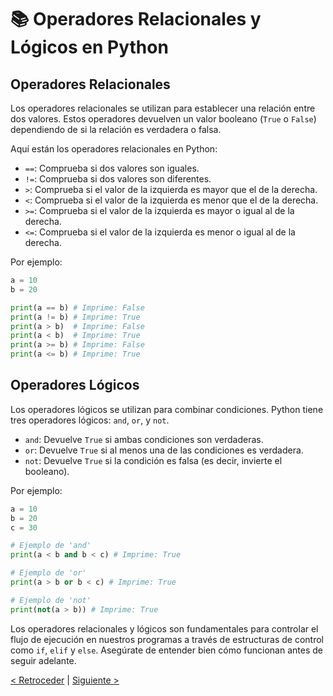 # 📚 Operadores Relacionales y Lógicos en Python

## Operadores Relacionales

Los operadores relacionales se utilizan para establecer una relación entre dos valores. Estos operadores devuelven un valor booleano (`True` o `False`) dependiendo de si la relación es verdadera o falsa.

Aquí están los operadores relacionales en Python:

- `==`: Comprueba si dos valores son iguales.
- `!=`: Comprueba si dos valores son diferentes.
- `>`: Comprueba si el valor de la izquierda es mayor que el de la derecha.
- `<`: Comprueba si el valor de la izquierda es menor que el de la derecha.
- `>=`: Comprueba si el valor de la izquierda es mayor o igual al de la derecha.
- `<=`: Comprueba si el valor de la izquierda es menor o igual al de la derecha.

Por ejemplo:

```python
a = 10
b = 20

print(a == b) # Imprime: False
print(a != b) # Imprime: True
print(a > b)  # Imprime: False
print(a < b)  # Imprime: True
print(a >= b) # Imprime: False
print(a <= b) # Imprime: True
```

## Operadores Lógicos

Los operadores lógicos se utilizan para combinar condiciones. Python tiene tres operadores lógicos: `and`, `or`, y `not`.

- `and`: Devuelve `True` si ambas condiciones son verdaderas.
- `or`: Devuelve `True` si al menos una de las condiciones es verdadera.
- `not`: Devuelve `True` si la condición es falsa (es decir, invierte el booleano).

Por ejemplo:

```python
a = 10
b = 20
c = 30

# Ejemplo de 'and'
print(a < b and b < c) # Imprime: True

# Ejemplo de 'or'
print(a > b or b < c) # Imprime: True

# Ejemplo de 'not'
print(not(a > b)) # Imprime: True
```

Los operadores relacionales y lógicos son fundamentales para controlar el flujo de ejecución en nuestros programas a través de estructuras de control como `if`, `elif` y `else`. Asegúrate de entender bien cómo funcionan antes de seguir adelante.

[< Retroceder](https://github.com/YonRasgg/Curso-de-Python-Desde-Cero/blob/main/5.%20BooleanosOperadores/Introduccion.md) | [Siguiente >](https://github.com/YonRasgg/Curso-de-Python-Desde-Cero/blob/main/5.%20BooleanosOperadores/2.OperadoresRelacionales.md)
